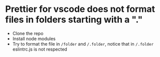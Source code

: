 # Prettier for vscode does not format files in folders starting with a "."

* Clone the repo
* Install node modules
* Try to format the file in `/folder` and `/.folder`, notice that in `/.folder` eslintrc.js is not respected